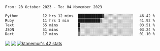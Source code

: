 <!--START_SECTION:waka-->

```txt
From: 28 October 2023 - To: 04 November 2023

Python           12 hrs 12 mins  ███████████▓░░░░░░░░░░░░░   46.42 %
Ruby             11 hrs 1 min    ██████████▒░░░░░░░░░░░░░░   41.92 %
Text             55 mins         █░░░░░░░░░░░░░░░░░░░░░░░░   03.51 %
JSON             51 mins         ▓░░░░░░░░░░░░░░░░░░░░░░░░   03.24 %
Dart             17 mins         ▒░░░░░░░░░░░░░░░░░░░░░░░░   01.10 %
```

<!--END_SECTION:waka-->
<a href="https://github.com/anuraghazra/github-readme-stats">
  <img align="left" src="https://github-readme-stats.vercel.app/api?username=Tanesan&count_private=true&show_icons=true" />
<img align="left" src="https://github-readme-stats.vercel.app/api/top-langs/?username=Tanesan" />
</a>

[![ktanemur's 42 stats](https://badge42.vercel.app/api/v2/cl1wslf6s002109l771rng2w8/stats?cursusId=21&coalitionId=62)](https://github.com/JaeSeoKim/badge42)
